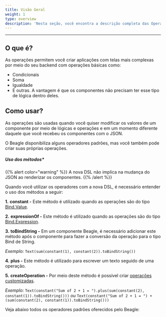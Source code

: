 ```yaml
---
title: Visão Geral
weight: 1
type: overview
description: 'Nesta seção, você encontra a descrição completa das Operações que utilizam a DSL do Beagle.'
---
```


---

## O que é? 

As operações permitem você criar aplicações com telas mais complexas por meio do seu backend com operações básicas como:
- Condicionais
- Soma
- Igualdade
- E outras.
A vantagem é que os componentes não precisam ter esse tipo de lógica dentro deles. 

## Como usar?

As operações são usadas quando você quiser modificar os valores de um componente por meio de lógicas e operações e em um momento diferente daquele que você recebeu os componentes com o JSON.

O Beagle disponibiliza alguns operadores padrões, mas você também pode criar suas próprias operações. 

##### *Uso dos métodos** 

{{% alert color="warning" %}}
  A nova DSL não implica na mudança do JSON ao renderizar os componentes.
{{% /alert %}}


Quando você utilizar os operadores com a nova DSL, é necessário entender o uso dos métodos a seguir:

**1.** **constant -** Este método é utilizado quando as operações são do tipo [Bind.Value](https://docs.usebeagle.io/v1.10/pt/api/context/overview/).


**2.** **expressionOf -** Este método é utilizado quando as operações são do tipo [Bind.Expression](https://docs.usebeagle.io/v1.10/pt/api/context/overview/).

**3.** **toBindString -** Em um componente Beagle, é necessário adicionar este método após o componente para fazer a conversão da operação para o tipo Bind de String.

*Exemplo:* ```Text(sum(constant(1), constant(2)).toBindString())```

**4.** **plus -** Este método é utilizado para escrever um texto seguido de uma operação. 

**5.** **createOperation -** Por meio deste método é possível criar [operações customizadas](https://docs.usebeagle.io/v1.10/pt/api/plugins/dsl-operations/how-to-register-a-new-operation/).

*Exemplo:* ```Text(constant("Sum of 2 + 1 = ").plus(sum(constant(2), constant(1)).toBindString()))``` *ou* ```Text(constant("Sum of 2 + 1 = ") + (sum(constant(2), constant(1)).toBindString()))```

Veja abaixo todos os operadores padrões oferecidos pelo Beagle:
